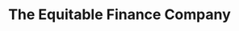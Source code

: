 ---
title: "The Equitable Finance Company"
url: /hillsboro/the-equitable-finance-company/
shop: pawnbroker
---